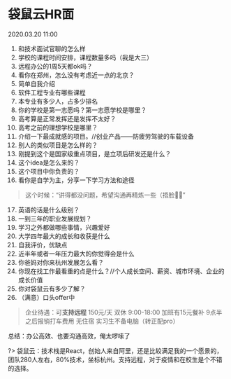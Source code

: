 # 袋鼠云HR面
<div>2020.03.20 11:00</div>

1. 和技术面试官聊的怎么样
2. 学校的课程时间安排，课程数量多吗（我是大三）
3. 远程办公的1周5天都ok吗？
4. 看你在郑州，怎么没有考虑近一点的北京？
5. 简单自我介绍
6. 软件工程专业有哪些课程
7. 本专业有多少人，占多少排名
8. 你的学校是第一志愿吗？第一志愿学校是哪里？
9. 高考算是正常发挥还是发挥不太好？
10. 高考之前的理想学校是哪里？
11. 介绍一下最成就感的项目。//创业产品——防疲劳驾驶的车载设备
12. 别人的类似项目是怎么样的？
13. 刚提到这个是国家级重点项目，是立项后研发还是什么？
14. 这个idea是怎么来的？
15. 这个项目中你负责的？
16. 看你是自学为主，分享一下学习方法和途径
> 这个时候：“讲得都没问题，希望沟通再精炼一些（捂脸🤦‍♂️”
17. 英语的话是什么级别？
18. 一到三年的职业发展规划？
19. 学习之外都做哪些事情，兴趣爱好
20. 大学四年最大的成长和收获是什么
21. 自我评价，优缺点
22. 近半年或者一年压力最大的你觉得会是什么
23. 你爸妈对你来杭州发展怎么看？
24. 你现在找工作最看重的点是什么？//个人成长空间、薪资、城市环境、企业的成长价值
25. 你对袋鼠云有多少了解？
26. （满意）口头offer中
> 企业待遇：可**支持远程** 150元/天 双休 9:00-18:00 加班有15元餐补 9点半之后报销打车费用 无住宿 实习生不备电脑（转正配pro） 

总结：办公高效、也要沟通高效，俺太啰嗦了

?> 袋鼠云：技术栈是React，创始人来自阿里，还是比较满足我的一个愿景的，团队280人左右，80%技术，坐标杭州。支持远程，对于疫情和在校生是个不错的选择。
